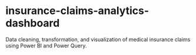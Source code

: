 # insurance-claims-analytics-dashboard
Data cleaning, transformation, and visualization of medical insurance claims using Power BI and Power Query.
